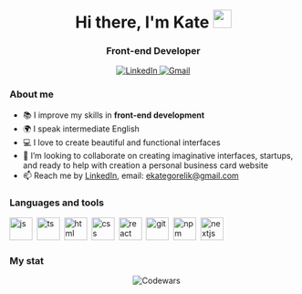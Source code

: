<div id="header" align="center">
    <h1>Hi there, I'm  Kate <img src="https://github.com/blackcater/blackcater/raw/main/images/Hi.gif" height="32"/> </h1>
    <h3>Front-end Developer</h3>
</div>

<div id="socials" align="center">
    <a href="https://www.linkedin.com/in/ekaterina-gorelik-1752b41b4">
    <img src="https://img.shields.io/badge/LinkedIn-blue?style=for-the-badge&logo=linkedin&logoColor=white" alt="LinkedIn">
    </a>
    <a href="mailto:ekategorelik@gmail.com">
    <img src="https://img.shields.io/badge/Gmail-D14836?style=for-the-badge&logo=gmail&logoColor=white" alt="Gmail">
    </a>
</div>

### About me

- 📚 I improve my skills in **front-end development**
- 🌍 I speak intermediate English
- 💻 I love to create beautiful and functional interfaces
- 👯 I’m looking to collaborate on creating imaginative interfaces, startups, and ready to help with creation a personal business card website
- 📫 Reach me by [LinkedIn](https://www.linkedin.com/in/ekaterina-gorelik-1752b41b4), email: ekategorelik@gmail.com


### Languages and tools

<img src="https://cdn.jsdelivr.net/gh/devicons/devicon/icons/javascript/javascript-original.svg" title="js" width="40" height="40"/>&nbsp;
<img src="https://cdn.jsdelivr.net/gh/devicons/devicon/icons/typescript/typescript-original.svg" title="ts" width="40" height="40"/>&nbsp;
<img src="https://cdn.jsdelivr.net/gh/devicons/devicon/icons/html5/html5-original.svg" title="html" width="40" height="40"/>&nbsp;
<img src="https://cdn.jsdelivr.net/gh/devicons/devicon/icons/css3/css3-original.svg" title="css" width="40" height="40"/>&nbsp;
<img src="https://cdn.jsdelivr.net/gh/devicons/devicon/icons/react/react-original.svg" title="react" width="40" height="40"/>&nbsp;
<img src="https://cdn.jsdelivr.net/gh/devicons/devicon/icons/git/git-plain.svg" title="git" width="40" height="40"/>&nbsp;
<img src="https://cdn.jsdelivr.net/gh/devicons/devicon/icons/npm/npm-original-wordmark.svg" title="npm" width="40" height="40"/>&nbsp;
<img src="https://cdn.jsdelivr.net/gh/devicons/devicon/icons/nextjs/nextjs-original-wordmark.svg" title="nextjs" width="40" height="40"/>&nbsp;
          

### My stat

<div id="stat" align="center">
    <img src="https://github-profile-summary-cards.vercel.app/api/cards/profile-details?username=Kkuuttii&theme=nord_bright" alt=""/>
    <img src="https://github-profile-summary-cards.vercel.app/api/cards/most-commit-language?username=Kkuuttii&theme=nord_bright" alt=""/>
     <img src="https://github-profile-summary-cards.vercel.app/api/cards/stats?username=Kkuuttii&theme=nord_bright" alt=""/>
    <img src="https://www.codewars.com/users/Kkuuttii/badges/large" alt="Codewars">
</div>
